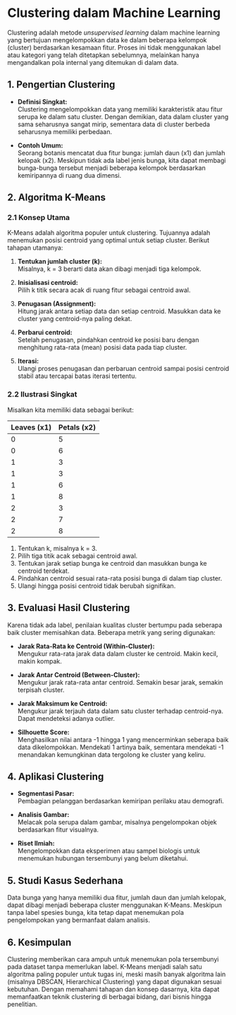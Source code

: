 # Clustering dalam Machine Learning

Clustering adalah metode *unsupervised learning* dalam machine learning yang bertujuan mengelompokkan data ke dalam beberapa kelompok (cluster) berdasarkan kesamaan fitur. Proses ini tidak menggunakan label atau kategori yang telah ditetapkan sebelumnya, melainkan hanya mengandalkan pola internal yang ditemukan di dalam data.

## 1. Pengertian Clustering

- **Definisi Singkat:**  
  Clustering mengelompokkan data yang memiliki karakteristik atau fitur serupa ke dalam satu cluster. Dengan demikian, data dalam cluster yang sama seharusnya sangat mirip, sementara data di cluster berbeda seharusnya memiliki perbedaan.

- **Contoh Umum:**  
  Seorang botanis mencatat dua fitur bunga: jumlah daun (x1) dan jumlah kelopak (x2). Meskipun tidak ada label jenis bunga, kita dapat membagi bunga-bunga tersebut menjadi beberapa kelompok berdasarkan kemiripannya di ruang dua dimensi.

## 2. Algoritma K-Means

### 2.1 Konsep Utama

K-Means adalah algoritma populer untuk clustering. Tujuannya adalah menemukan posisi centroid yang optimal untuk setiap cluster. Berikut tahapan utamanya:

1. **Tentukan jumlah cluster (k):**  
   Misalnya, k = 3 berarti data akan dibagi menjadi tiga kelompok.

2. **Inisialisasi centroid:**  
   Pilih k titik secara acak di ruang fitur sebagai centroid awal.

3. **Penugasan (Assignment):**  
   Hitung jarak antara setiap data dan setiap centroid. Masukkan data ke cluster yang centroid-nya paling dekat.

4. **Perbarui centroid:**  
   Setelah penugasan, pindahkan centroid ke posisi baru dengan menghitung rata-rata (mean) posisi data pada tiap cluster.

5. **Iterasi:**  
   Ulangi proses penugasan dan perbaruan centroid sampai posisi centroid stabil atau tercapai batas iterasi tertentu.

### 2.2 Ilustrasi Singkat
Misalkan kita memiliki data sebagai berikut:

| Leaves (x1) | Petals (x2) |
|-------------|-------------|
| 0           | 5           |
| 0           | 6           |
| 1           | 3           |
| 1           | 3           |
| 1           | 6           |
| 1           | 8           |
| 2           | 3           |
| 2           | 7           |
| 2           | 8           |

1. Tentukan k, misalnya k = 3.  
2. Pilih tiga titik acak sebagai centroid awal.  
3. Tentukan jarak setiap bunga ke centroid dan masukkan bunga ke centroid terdekat.  
4. Pindahkan centroid sesuai rata-rata posisi bunga di dalam tiap cluster.  
5. Ulangi hingga posisi centroid tidak berubah signifikan.

## 3. Evaluasi Hasil Clustering

Karena tidak ada label, penilaian kualitas cluster bertumpu pada seberapa baik cluster memisahkan data. Beberapa metrik yang sering digunakan:

- **Jarak Rata-Rata ke Centroid (Within-Cluster):**  
  Mengukur rata-rata jarak data dalam cluster ke centroid. Makin kecil, makin kompak.

- **Jarak Antar Centroid (Between-Cluster):**  
  Mengukur jarak rata-rata antar centroid. Semakin besar jarak, semakin terpisah cluster.

- **Jarak Maksimum ke Centroid:**  
  Mengukur jarak terjauh data dalam satu cluster terhadap centroid-nya. Dapat mendeteksi adanya outlier.

- **Silhouette Score:**  
  Menghasilkan nilai antara -1 hingga 1 yang mencerminkan seberapa baik data dikelompokkan. Mendekati 1 artinya baik, sementara mendekati -1 menandakan kemungkinan data tergolong ke cluster yang keliru.

## 4. Aplikasi Clustering

- **Segmentasi Pasar:**  
  Pembagian pelanggan berdasarkan kemiripan perilaku atau demografi.

- **Analisis Gambar:**  
  Melacak pola serupa dalam gambar, misalnya pengelompokan objek berdasarkan fitur visualnya.

- **Riset Ilmiah:**  
  Mengelompokkan data eksperimen atau sampel biologis untuk menemukan hubungan tersembunyi yang belum diketahui.

## 5. Studi Kasus Sederhana

Data bunga yang hanya memiliki dua fitur, jumlah daun dan jumlah kelopak, dapat dibagi menjadi beberapa cluster menggunakan K-Means. Meskipun tanpa label spesies bunga, kita tetap dapat menemukan pola pengelompokan yang bermanfaat dalam analisis.

## 6. Kesimpulan

Clustering memberikan cara ampuh untuk menemukan pola tersembunyi pada dataset tanpa memerlukan label. K-Means menjadi salah satu algoritma paling populer untuk tugas ini, meski masih banyak algoritma lain (misalnya DBSCAN, Hierarchical Clustering) yang dapat digunakan sesuai kebutuhan. Dengan memahami tahapan dan konsep dasarnya, kita dapat memanfaatkan teknik clustering di berbagai bidang, dari bisnis hingga penelitian.